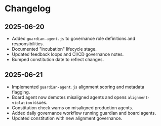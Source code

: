 # Changelog

## 2025-06-20
- Added `guardian-agent.js` to governance role definitions and responsibilities.
- Documented "incubation" lifecycle stage.
- Updated feedback loops and CI/CD governance notes.
- Bumped constitution date to reflect changes.

## 2025-06-21
- Implemented `guardian-agent.js` alignment scoring and metadata flagging.
- Board agent now demotes misaligned agents and opens `alignment-violation` issues.
- Constitution check warns on misaligned production agents.
- Added daily governance workflow running guardian and board agents.
- Updated constitution with new alignment governance.

